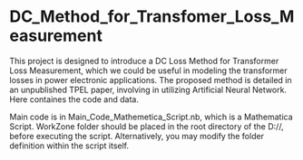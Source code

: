 # DC_Method_for_Transfomer_Loss_Measurement

This project is designed to introduce a DC Loss Method for Transformer Loss Measurement, which we could be useful in modeling the transformer losses in power electronic applications.
The proposed method is detailed in an unpublished TPEL paper, involving in utilizing Artificial Neural Network.
Here containes the code and data. 

Main code is in Main_Code_Mathemetica_Script.nb, which is a Mathematica Script.
WorkZone folder should be placed in the root directory of the D://, before executing the script. Alternatively, you may modify the folder definition within the script itself.
